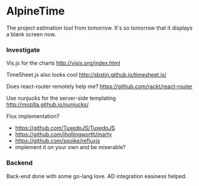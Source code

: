 # AlpineTime

The project estimation tool from tomorrow. It's so tomorrow that it displays a blank screen now.

### Investigate

Vis.js for the charts
http://visjs.org/index.html

TimeSheet.js also looks cool
http://sbstjn.github.io/timesheet.js/

Does react-router remotely help me?
https://github.com/rackt/react-router

Use nunjucks for the server-side templating
http://mozilla.github.io/nunjucks/

Flux implementation?
 
 - https://github.com/TuxedoJS/TuxedoJS
 - https://github.com/jhollingworth/marty
 - https://github.com/spoike/refluxjs
 - implement it on your own and be miserable?
 
### Backend

Back-end done with some go-lang love. AD integration easiness helped.